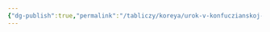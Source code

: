 ```yaml
---
{"dg-publish":true,"permalink":"/tabliczy/koreya/urok-v-konfuczianskoj-shkole/","dgPassFrontmatter":true}
---
```



